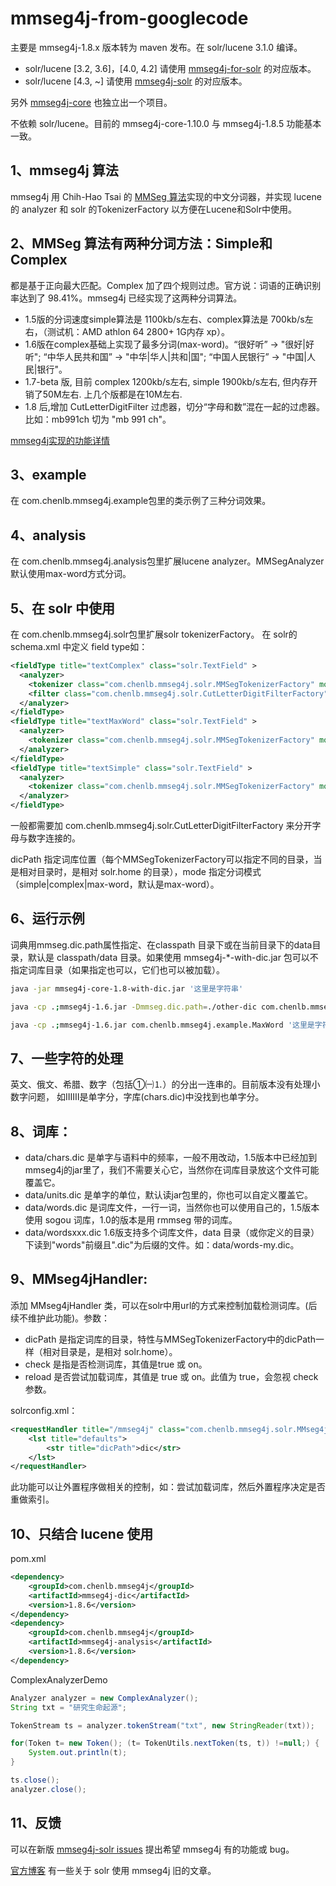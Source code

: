 # mmseg4j-from-googlecode

主要是 mmseg4j-1.8.x 版本转为 maven 发布。在 solr/lucene 3.1.0 编译。

 * solr/lucene [3.2, 3.6]，[4.0, 4.2] 请使用 [mmseg4j-for-solr](https://github.com/chenlb/mmseg4j-for-solr) 的对应版本。
 * solr/lucene [4.3, ~] 请使用 [mmseg4j-solr](https://github.com/chenlb/mmseg4j-solr) 的对应版本。

另外 [mmseg4j-core](https://github.com/chenlb/mmseg4j-core) 也独立出一个项目。

不依赖 solr/lucene。目前的 mmseg4j-core-1.10.0 与 mmseg4j-1.8.5 功能基本一致。

## 1、mmseg4j 算法

mmseg4j 用 Chih-Hao Tsai 的 [MMSeg 算法](http://technology.chtsai.org/mmseg/)实现的中文分词器，并实现 lucene 的 analyzer 和 solr 的TokenizerFactory 以方便在Lucene和Solr中使用。

## 2、MMSeg 算法有两种分词方法：Simple和Complex

都是基于正向最大匹配。Complex 加了四个规则过虑。官方说：词语的正确识别率达到了 98.41%。mmseg4j 已经实现了这两种分词算法。

 * 1.5版的分词速度simple算法是 1100kb/s左右、complex算法是 700kb/s左右，（测试机：AMD athlon 64 2800+ 1G内存 xp）。
 * 1.6版在complex基础上实现了最多分词(max-word)。“很好听” -> "很好|好听"; “中华人民共和国” -> "中华|华人|共和|国"; “中国人民银行” -> "中国|人民|银行"。
 * 1.7-beta 版, 目前 complex 1200kb/s左右, simple 1900kb/s左右, 但内存开销了50M左右. 上几个版都是在10M左右.
 * 1.8 后,增加 CutLetterDigitFilter 过虑器，切分“字母和数”混在一起的过虑器。比如：mb991ch 切为 "mb 991 ch"。

[mmseg4j实现的功能详情](https://raw.githubusercontent.com/chenlb/mmseg4j-from-googlecode/branches/mmseg4j-1.8/CHANGES.txt)

## 3、example

在 com.chenlb.mmseg4j.example包里的类示例了三种分词效果。

## 4、analysis

在 com.chenlb.mmseg4j.analysis包里扩展lucene analyzer。MMSegAnalyzer默认使用max-word方式分词。

## 5、在 solr 中使用

在 com.chenlb.mmseg4j.solr包里扩展solr tokenizerFactory。
在 solr的 schema.xml 中定义 field type如：

```xml
<fieldType title="textComplex" class="solr.TextField" >
  <analyzer>
    <tokenizer class="com.chenlb.mmseg4j.solr.MMSegTokenizerFactory" mode="complex" dicPath="dic"/>
    <filter class="com.chenlb.mmseg4j.solr.CutLetterDigitFilterFactory" />
  </analyzer>
</fieldType>
<fieldType title="textMaxWord" class="solr.TextField" >
  <analyzer>
    <tokenizer class="com.chenlb.mmseg4j.solr.MMSegTokenizerFactory" mode="max-word" dicPath="dic"/>
  </analyzer>
</fieldType>
<fieldType title="textSimple" class="solr.TextField" >
  <analyzer>
    <tokenizer class="com.chenlb.mmseg4j.solr.MMSegTokenizerFactory" mode="simple" dicPath="n:/OpenSource/apache-solr-1.3.0/example/solr/my_dic"/>
  </analyzer>
</fieldType>
```

一般都需要加 com.chenlb.mmseg4j.solr.CutLetterDigitFilterFactory 来分开字母与数字连接的。

dicPath 指定词库位置（每个MMSegTokenizerFactory可以指定不同的目录，当是相对目录时，是相对 solr.home 的目录），mode 指定分词模式（simple|complex|max-word，默认是max-word）。

## 6、运行示例

词典用mmseg.dic.path属性指定、在classpath 目录下或在当前目录下的data目录，默认是 classpath/data 目录。如果使用 mmseg4j-*-with-dic.jar 包可以不指定词库目录（如果指定也可以，它们也可以被加载）。

```bash
java -jar mmseg4j-core-1.8-with-dic.jar '这里是字符串'

java -cp .;mmseg4j-1.6.jar -Dmmseg.dic.path=./other-dic com.chenlb.mmseg4j.example.Simple '这里是字符串'

java -cp .;mmseg4j-1.6.jar com.chenlb.mmseg4j.example.MaxWord '这里是字符串'
```

## 7、一些字符的处理

英文、俄文、希腊、数字（包括①㈠⒈）的分出一连串的。目前版本没有处理小数字问题，
如ⅠⅡⅢ是单字分，字库(chars.dic)中没找到也单字分。

## 8、词库：

 * data/chars.dic 是单字与语料中的频率，一般不用改动，1.5版本中已经加到mmseg4j的jar里了，我们不需要关心它，当然你在词库目录放这个文件可能覆盖它。
 * data/units.dic 是单字的单位，默认读jar包里的，你也可以自定义覆盖它。
 * data/words.dic 是词库文件，一行一词，当然你也可以使用自己的，1.5版本使用 sogou 词库，1.0的版本是用 rmmseg 带的词库。
 * data/wordsxxx.dic 1.6版支持多个词库文件，data 目录（或你定义的目录）下读到"words"前缀且".dic"为后缀的文件。如：data/words-my.dic。

## 9、MMseg4jHandler:

添加 MMseg4jHandler 类，可以在solr中用url的方式来控制加载检测词库。(后续不维护此功能)。参数：

 * dicPath 是指定词库的目录，特性与MMSegTokenizerFactory中的dicPath一样（相对目录是，是相对 solr.home）。
 * check 是指是否检测词库，其值是true 或 on。
 * reload 是否尝试加载词库，其值是 true 或 on。此值为 true，会忽视 check 参数。
 
solrconfig.xml：

```xml
<requestHandler title="/mmseg4j" class="com.chenlb.mmseg4j.solr.MMseg4jHandler" >
	<lst title="defaults">
		<str title="dicPath">dic</str>
	</lst>
</requestHandler>
```

此功能可以让外置程序做相关的控制，如：尝试加载词库，然后外置程序决定是否重做索引。

## 10、只结合 lucene 使用

pom.xml

```xml
<dependency>
	<groupId>com.chenlb.mmseg4j</groupId>
	<artifactId>mmseg4j-dic</artifactId>
	<version>1.8.6</version>
</dependency>
<dependency>
	<groupId>com.chenlb.mmseg4j</groupId>
	<artifactId>mmseg4j-analysis</artifactId>
	<version>1.8.6</version>
</dependency>
```

ComplexAnalyzerDemo

```java
Analyzer analyzer = new ComplexAnalyzer();
String txt = "研究生命起源";

TokenStream ts = analyzer.tokenStream("txt", new StringReader(txt));

for(Token t= new Token(); (t= TokenUtils.nextToken(ts, t)) !=null;) {
	System.out.println(t);
}

ts.close();
analyzer.close();
```

## 11、反馈

可以在新版 [mmseg4j-solr issues](https://github.com/chenlb/mmseg4j-solr/issues) 提出希望 mmseg4j 有的功能或 bug。

[官方博客](http://blog.chenlb.com/category/mmseg4j) 有一些关于 solr 使用 mmseg4j 旧的文章。
